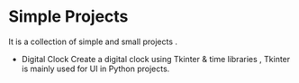 # Simple Projects
It is a collection of simple and small projects .

- Digital Clock 
  Create a digital clock using Tkinter & time libraries , Tkinter is mainly used for UI in Python projects.
